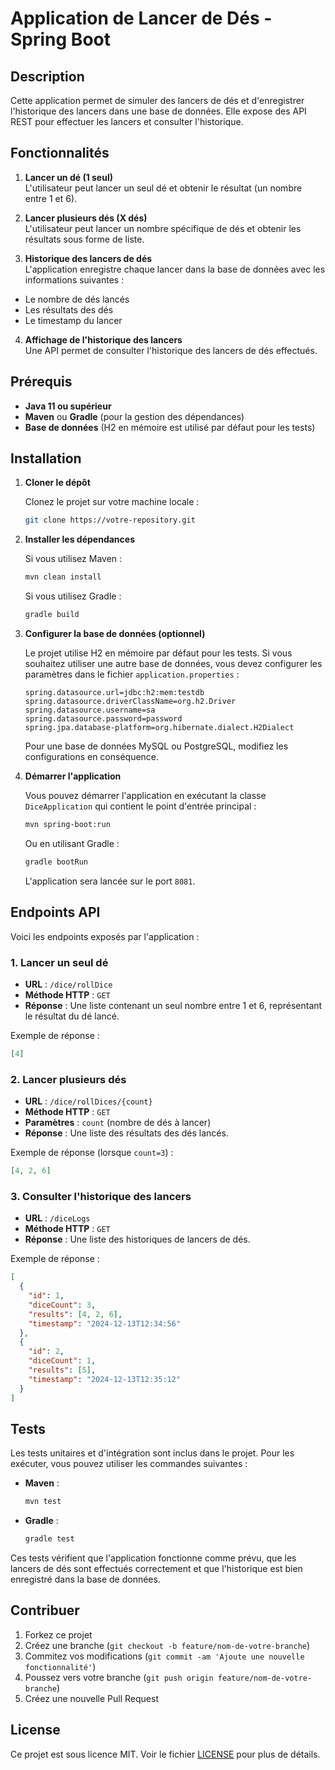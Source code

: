 
# Application de Lancer de Dés - Spring Boot

## Description

Cette application permet de simuler des lancers de dés et d'enregistrer l'historique des lancers dans une base de données. Elle expose des API REST pour effectuer les lancers et consulter l'historique.

## Fonctionnalités

1. **Lancer un dé (1 seul)**  
   L'utilisateur peut lancer un seul dé et obtenir le résultat (un nombre entre 1 et 6).

2. **Lancer plusieurs dés (X dés)**  
   L'utilisateur peut lancer un nombre spécifique de dés et obtenir les résultats sous forme de liste.

3. **Historique des lancers de dés**  
   L'application enregistre chaque lancer dans la base de données avec les informations suivantes :
  - Le nombre de dés lancés
  - Les résultats des dés
  - Le timestamp du lancer

4. **Affichage de l'historique des lancers**  
   Une API permet de consulter l'historique des lancers de dés effectués.

## Prérequis

- **Java 11 ou supérieur**
- **Maven** ou **Gradle** (pour la gestion des dépendances)
- **Base de données** (H2 en mémoire est utilisé par défaut pour les tests)

## Installation

1. **Cloner le dépôt**

   Clonez le projet sur votre machine locale :

   ```bash
   git clone https://votre-repository.git
   ```

2. **Installer les dépendances**

   Si vous utilisez Maven :
   ```bash
   mvn clean install
   ```

   Si vous utilisez Gradle :
   ```bash
   gradle build
   ```

3. **Configurer la base de données (optionnel)**

   Le projet utilise H2 en mémoire par défaut pour les tests. Si vous souhaitez utiliser une autre base de données, vous devez configurer les paramètres dans le fichier `application.properties` :

   ```properties
   spring.datasource.url=jdbc:h2:mem:testdb
   spring.datasource.driverClassName=org.h2.Driver
   spring.datasource.username=sa
   spring.datasource.password=password
   spring.jpa.database-platform=org.hibernate.dialect.H2Dialect
   ```

   Pour une base de données MySQL ou PostgreSQL, modifiez les configurations en conséquence.

4. **Démarrer l'application**

   Vous pouvez démarrer l'application en exécutant la classe `DiceApplication` qui contient le point d'entrée principal :

   ```bash
   mvn spring-boot:run
   ```

   Ou en utilisant Gradle :

   ```bash
   gradle bootRun
   ```

   L'application sera lancée sur le port `8081`.

## Endpoints API

Voici les endpoints exposés par l'application :

### 1. **Lancer un seul dé**
- **URL** : `/dice/rollDice`
- **Méthode HTTP** : `GET`
- **Réponse** : Une liste contenant un seul nombre entre 1 et 6, représentant le résultat du dé lancé.

Exemple de réponse :
   ```json
   [4]
   ```

### 2. **Lancer plusieurs dés**
- **URL** : `/dice/rollDices/{count}`
- **Méthode HTTP** : `GET`
- **Paramètres** : `count` (nombre de dés à lancer)
- **Réponse** : Une liste des résultats des dés lancés.

Exemple de réponse (lorsque `count=3`) :
   ```json
   [4, 2, 6]
   ```

### 3. **Consulter l'historique des lancers**
- **URL** : `/diceLogs`
- **Méthode HTTP** : `GET`
- **Réponse** : Une liste des historiques de lancers de dés.

Exemple de réponse :
   ```json
   [
     {
       "id": 1,
       "diceCount": 3,
       "results": [4, 2, 6],
       "timestamp": "2024-12-13T12:34:56"
     },
     {
       "id": 2,
       "diceCount": 1,
       "results": [5],
       "timestamp": "2024-12-13T12:35:12"
     }
   ]
   ```

## Tests

Les tests unitaires et d'intégration sont inclus dans le projet. Pour les exécuter, vous pouvez utiliser les commandes suivantes :

- **Maven** :
  ```bash
  mvn test
  ```

- **Gradle** :
  ```bash
  gradle test
  ```

Ces tests vérifient que l'application fonctionne comme prévu, que les lancers de dés sont effectués correctement et que l'historique est bien enregistré dans la base de données.

## Contribuer

1. Forkez ce projet
2. Créez une branche (`git checkout -b feature/nom-de-votre-branche`)
3. Commitez vos modifications (`git commit -am 'Ajoute une nouvelle fonctionnalité'`)
4. Poussez vers votre branche (`git push origin feature/nom-de-votre-branche`)
5. Créez une nouvelle Pull Request

## License

Ce projet est sous licence MIT. Voir le fichier [LICENSE](LICENSE) pour plus de détails.
